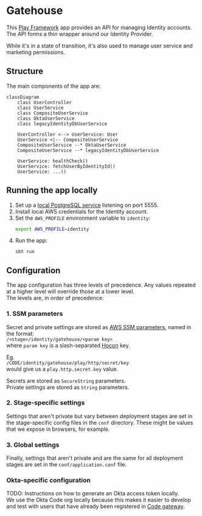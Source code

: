 # Gatehouse

This [Play Framework](https://www.playframework.com/) app provides an API for managing Identity accounts.
The API forms a thin wrapper around our Identity Provider.

While it's in a state of transition, it's also used to manage user service and marketing permissions.

## Structure

The main components of the app are:

```mermaid
classDiagram
    class UserController
    class UserService
    class CompositeUserService
    class OktaUserService
    class legacyIdentityDbUserService

    UserController <--> UserService: User
    UserService <|-- CompositeUserService
    CompositeUserService --* OktaUserService
    CompositeUserService --* legacyIdentityDbUserService

    UserService: healthCheck()
    UserService: fetchUserByIdentityId()
    UserService: ...()
```

## Running the app locally

1. Set up a [local PostgreSQL service](https://github.com/guardian/identity-platform/tree/main/postgres) listening on port 5555.
2. Install local AWS credentials for the Identity account.
3. Set the `AWS_PROFILE` environment variable to `identity`:
   ```bash  
   export AWS_PROFILE=identity
   ```
4. Run the app:
   ```
   sbt run
   ```

## Configuration

The app configuration has three levels of precedence. Any values repeated at a higher level will override those at a
lower
level.  
The levels are, in order of precedence:

### 1. SSM parameters

Secret and private settings are stored as
[AWS SSM parameters](https://docs.aws.amazon.com/systems-manager/latest/userguide/systems-manager-parameter-store.html),
named in the format:  
`/<stage>/identity/gatehouse/<param key>`   
where `param key` is a slash-separated
[Hocon](https://github.com/lightbend/config/blob/main/HOCON.md) key.

Eg.  
`/CODE/identity/gatehouse/play/http/secret/key`  
would give us a `play.http.secret.key` value.

Secrets are stored as `SecureString` parameters.  
Private settings are stored as `String` parameters.

### 2. Stage-specific settings

Settings that aren't private but vary between deployment stages are set in the stage-specific config files in
the `conf` directory. These might be values that we expose in browsers, for example.

### 3. Global settings

Finally, settings that aren't private and are the same for all deployment stages are set in the `conf/application.conf`
file.

### Okta-specific configuration

TODO: Instructions on how to generate an Okta access token locally.     
We use the Okta Code org locally because this makes it easier to develop and test with users that have already been
registered in [Code gateway](https://profile.code.dev-theguardian.com/).

